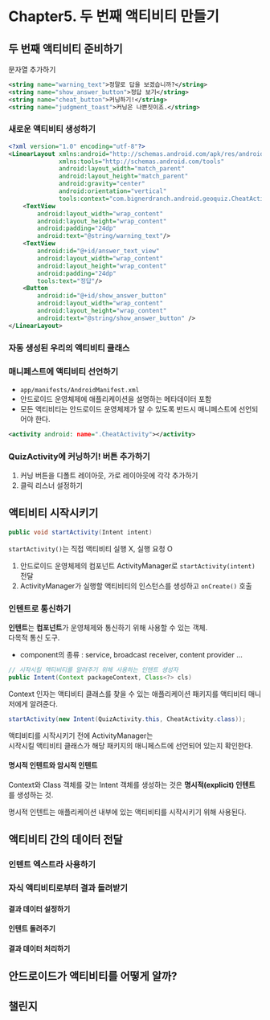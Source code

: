 # Chapter5. 두 번째 액티비티 만들기

## 두 번째 액티비티 준비하기

문자열 추가하기

```xml
<string name="warning_text">정말로 답을 보겠습니까?</string>
<string name="show_answer_button">정답 보기</string>
<string name="cheat_button">커닝하기!</string>
<string name="judgment_toast">커닝은 나쁜짓이죠.</string>
```

### 새로운 액티비티 생성하기

```xml
<?xml version="1.0" encoding="utf-8"?>
<LinearLayout xmlns:android="http://schemas.android.com/apk/res/android"
              xmlns:tools="http://schemas.android.com/tools"
              android:layout_width="match_parent"
              android:layout_height="match_parent"
              android:gravity="center"
              android:orientation="vertical"
              tools:context="com.bignerdranch.android.geoquiz.CheatActivity">
    <TextView
        android:layout_width="wrap_content"
        android:layout_height="wrap_content"
        android:padding="24dp"
        android:text="@string/warning_text"/>
    <TextView
        android:id="@+id/answer_text_view"
        android:layout_width="wrap_content"
        android:layout_height="wrap_content"
        android:padding="24dp"
        tools:text="정답"/>
    <Button
        android:id="@+id/show_answer_button"
        android:layout_width="wrap_content"
        android:layout_height="wrap_content"
        android:text="@string/show_answer_button" />
</LinearLayout>
```

### 자동 생성된 우리의 액티비티 클래스

### 매니페스트에 액티비티 선언하기

- `app/manifests/AndroidManifest.xml` 
- 안드로이드 운영체제에 애플리케이션을 설명하는 메타데이터 포함
- 모든 액티비티는 안드로이드 운영체제가 알 수 있도록 반드시 매니페스트에 선언되어야 한다.

```xml
<activity android: name=".CheatActivity"></activity>
```


### QuizActivity에 커닝하기! 버튼 추가하기

1. 커닝 버튼을 디폴트 레이아웃, 가로 레이아웃에 각각 추가하기
2. 클릭 리스너 설정하기

## 액티비티 시작시키기

```java
public void startActivity(Intent intent)
```

`startActivity()`는 직접 액티비티 실행 X, 실행 요청 O

1. 안드로이드 운영체제의 컴포넌트 ActivityManager로 `startActivity(intent)` 전달
2. ActivityManager가 실행할 액티비티의 인스턴스를 생성하고 `onCreate()` 호출

### 인텐트로 통신하기

**인텐트**는 **컴포넌트**가 운영체제와 통신하기 위해 사용할 수 있는 객체.  
다목적 통신 도구.

- component의 종류 : service, broadcast receiver, content provider ...

```java
// 시작시킬 액티비티를 알려주기 위해 사용하는 인텐트 생성자
public Intent(Context packageContext, Class<?> cls)
```

Context 인자는 액티비티 클래스를 찾을 수 있는 애플리케이션 패키지를 액티비티 매니저에게 알려준다.


```java
startActivity(new Intent(QuizActivity.this, CheatActivity.class));
```

액티비티를 시작시키기 전에 ActivityManager는  
시작시킬 액티비티 클래스가 해당 패키지의 매니페스트에 선언되어 있는지 확인한다.

#### 명시적 인텐트와 암시적 인텐트

Context와 Class 객체를 갖는 Intent 객체를 생성하는 것은 **명시적(explicit) 인텐트** 를 생성하는 것.

명시적 인텐트는 애플리케이션 내부에 있는 액티비티를 시작시키기 위해 사용된다.

## 액티비티 간의 데이터 전달

### 인텐트 엑스트라 사용하기

### 자식 액티비티로부터 결과 돌려받기

#### 결과 데이터 설정하기

#### 인텐트 돌려주기

#### 결과 데이터 처리하기

## 안드로이드가 액티비티를 어떻게 알까?

## 챌린지


